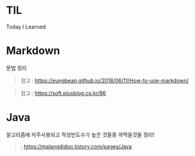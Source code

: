 # TIL
Today I Learned

# Markdown
문법 정리
>참고 : https://eungbean.github.io/2018/06/11/How-to-use-markdown/

>참고 : https://soft.plusblog.co.kr/86

# Java
알고리즘에 자주사용되고 작성빈도수가 높은 것들중 까먹을것들 정리!

>  : https://malangdidoo.tistory.com/pages/Java
